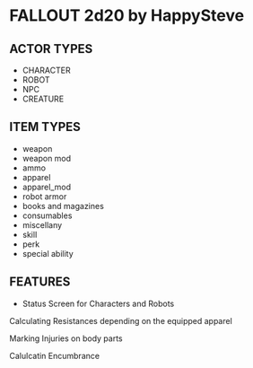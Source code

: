 # FALLOUT 2d20 by HappySteve

## ACTOR TYPES

-   CHARACTER
-   ROBOT
-   NPC
-   CREATURE

## ITEM TYPES

-   weapon
-   weapon mod
-   ammo
-   apparel
-   apparel_mod
-   robot armor
-   books and magazines
-   consumables
-   miscellany
-   skill
-   perk
-   special ability

## FEATURES

-   Status Screen for Characters and Robots

Calculating Resistances depending on the equipped apparel

Marking Injuries on body parts

Calulcatin Encumbrance
